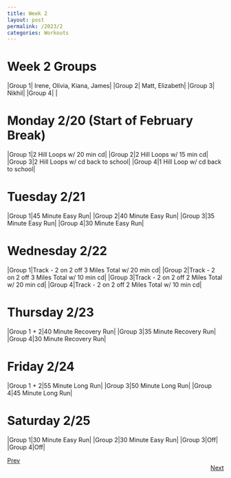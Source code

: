 ```yaml
---
title: Week 2
layout: post
permalink: /2023/2
categories: Workouts
---
```



# Week 2 Groups

|Group 1| Irene, Olivia, Kiana, James|
|Group 2| Matt, Elizabeth|
|Group 3| Nikhil|
|Group 4| |

# Monday 2/20 (Start of February Break)

|Group 1|2 Hill Loops w/ 20 min cd|
|Group 2|2 Hill Loops w/ 15 min cd|
|Group 3|2 Hill Loops w/ cd back to school|
|Group 4|1 Hill Loop w/ cd back to school|

# Tuesday 2/21

|Group 1|45 Minute Easy Run|
|Group 2|40 Minute Easy Run|
|Group 3|35 Minute Easy Run|
|Group 4|30 Minute Easy Run|

# Wednesday 2/22

|Group 1|Track - 2 on 2 off 3 Miles Total w/ 20 min cd|
|Group 2|Track - 2 on 2 off 3 Miles Total w/ 10 min cd|
|Group 3|Track - 2 on 2 off 2 Miles Total w/ 20 min cd|
|Group 4|Track - 2 on 2 off 2 Miles Total w/ 10 min cd|

# Thursday 2/23

|Group 1 + 2|40 Minute Recovery Run|
|Group 3|35 Minute Recovery Run|
|Group 4|30 Minute Recovery Run|

# Friday 2/24

|Group 1 + 2|55 Minute Long Run|
|Group 3|50 Minute Long Run|
|Group 4|45 Minute Long Run|

# Saturday 2/25

|Group 1|30 Minute Easy Run|
|Group 2|30 Minute Easy Run|
|Group 3|Off|
|Group 4|Off|


<div style="text-align: left"> <a href="{{site.baseurl}}/2023/1">Prev</a></div> 
<div style="text-align: right"> <a href="{{site.baseurl}}/2023/3">Next</a></div>